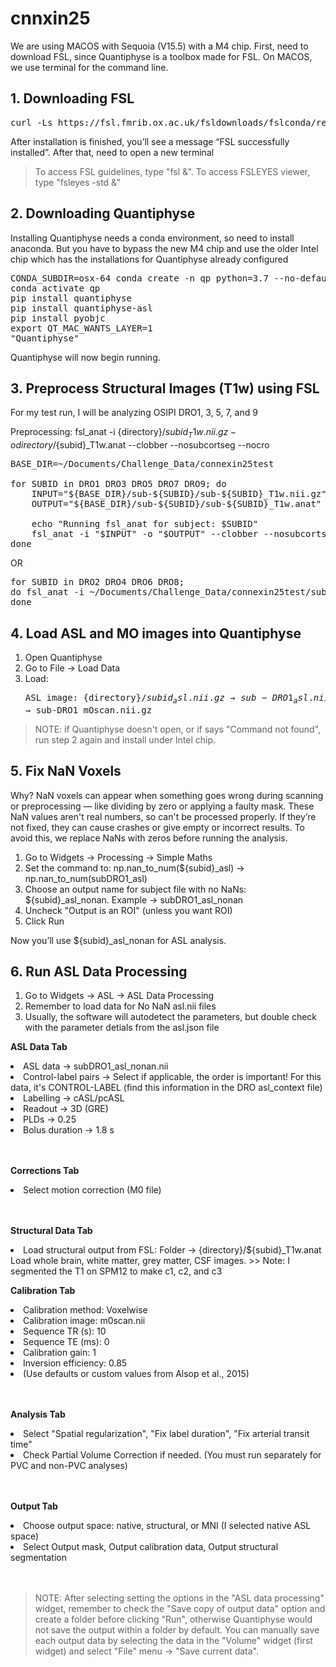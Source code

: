 # cnnxin25
We are using MACOS with Sequoia (V15.5) with a M4 chip. First, need to download FSL, since Quantiphyse is a toolbox made for FSL. On MACOS, we use terminal for the command line.

## 1. Downloading FSL 
 <pre>curl -Ls https://fsl.fmrib.ox.ac.uk/fsldownloads/fslconda/releases/getfsl.sh | sh -s</pre> 
After installation is finished, you’ll see a message “FSL successfully installed”. After that, need to open a new terminal

> To access FSL guidelines, type "fsl &".
> To access FSLEYES viewer, type "fsleyes -std &"

## 2. Downloading Quantiphyse
Installing Quantiphyse needs a conda environment, so need to install anaconda. But you have to bypass the new M4 chip and use the older Intel chip which has the installations for Quantiphyse already configured

<pre>CONDA_SUBDIR=osx-64 conda create -n qp python=3.7 --no-default-packages -c conda-forge
conda activate qp
pip install quantiphyse 
pip install quantiphyse-asl
pip install pyobjc 
export QT_MAC_WANTS_LAYER=1
"Quantiphyse"</pre>

Quantiphyse will now begin running. 

## 3. Preprocess Structural Images (T1w) using FSL
For my test run, I will be analyzing OSIPI DRO1, 3, 5, 7, and 9

Preprocessing: fsl_anat -i {directory}/${subid}_T1w.nii.gz -o {directory}/${subid}_T1w.anat --clobber --nosubcortseg --nocro
<pre>
BASE_DIR=~/Documents/Challenge_Data/connexin25test

for SUBID in DRO1 DRO3 DRO5 DRO7 DRO9; do
    INPUT="${BASE_DIR}/sub-${SUBID}/sub-${SUBID}_T1w.nii.gz"
    OUTPUT="${BASE_DIR}/sub-${SUBID}/sub-${SUBID}_T1w.anat"

    echo "Running fsl_anat for subject: $SUBID"
    fsl_anat -i "$INPUT" -o "$OUTPUT" --clobber --nosubcortseg --nocrop
done </pre> 

OR 

<pre>for SUBID in DRO2 DRO4 DRO6 DRO8; 
do fsl_anat -i ~/Documents/Challenge_Data/connexin25test/sub-${SUBID}/sub-${SUBID}_T1w.nii.gz -o ~/Documents/Challenge_Data/connexin25test/sub-${SUBID}/sub-${SUBID}_T1w.anat --clobber --nosubcortseg --nocrop; 
done
</pre>

## 4. Load ASL and MO images into Quantiphyse 
1. Open Quantiphyse
3. Go to File → Load Data
4. Load: <pre>ASL image: {directory}/${subid}_asl.nii.gz → sub-DRO1_asl.nii.gz 
   MO image: {directory}/${subid}_mOscan.nii.gz → sub-DRO1_mOscan.nii.gz</pre>

> NOTE: if Quantiphyse doesn't open, or if says "Command not found", run step 2 again and install under Intel chip. 
   
## 5.  Fix NaN Voxels 
Why? NaN voxels can appear when something goes wrong during scanning or preprocessing — like dividing by zero or applying a faulty mask. These NaN values aren't real numbers, so can't be processed properly. If they’re not fixed, they can cause crashes or give empty or incorrect results. To avoid this, we replace NaNs with zeros before running the analysis.

  1. Go to Widgets → Processing → Simple Maths
  2. Set the command to: np.nan_to_num(${subid}_asl) → np.nan_to_num(subDRO1_asl)</pre>
  3. Choose an output name for subject file with no NaNs: ${subid}_asl_nonan. Example → subDRO1_asl_nonan
  4. Uncheck "Output is an ROI" (unless you want ROI)
  5. Click Run

  Now you’ll use ${subid}_asl_nonan for ASL analysis.

## 6.  Run ASL Data Processing

1. Go to Widgets → ASL → ASL Data Processing
2. Remember to load data for No NaN asl.nii files
3. Usually, the software will autodetect the parameters, but double check with the parameter detials from the asl.json file

**ASL Data Tab** 
<li>ASL data → subDRO1_asl_nonan.nii</li>
<li>Control-label pairs → Select if applicable, the order is important! For this data, it's CONTROL-LABEL (find this information in the DRO asl_context file) </li>
<li> Labelling → cASL/pcASL </li>
<li> Readout → 3D (GRE)</li>
<li> PLDs → 0.25 </li>
<li> Bolus duration → 1.8 s </li><br></br>

**Corrections Tab**
<li> Select motion correction (M0 file) </li>
<br></br>

**Structural Data Tab**
<li>Load structural output from FSL:
    Folder → {directory}/${subid}_T1w.anat
    Load whole brain, white matter, grey matter, CSF images. 
>> Note: I segmented the T1 on SPM12 to make c1, c2, and c3 <br>

**Calibration Tab**
<li>Calibration method: Voxelwise </li>
<li>Calibration image: m0scan.nii </li>
<li>Sequence TR (s): 10 </li>
<li>Sequence TE (ms): 0 </li>
<li>Calibration gain: 1 </li>
<li>Inversion efficiency: 0.85 </li>
<li>(Use defaults or custom values from Alsop et al., 2015) </li><br></br>

**Analysis Tab**
<li>Select "Spatial regularization", "Fix label duration", "Fix arterial transit time"</li>
<li>Check Partial Volume Correction if needed. (You must run separately for PVC and non-PVC analyses)</li><br></br>

**Output Tab**
<li>Choose output space: native, structural, or MNI (I selected native ASL space)</li>
<li>Select Output mask, Output calibration data, Output structural segmentation</li>
<br></br>

> NOTE: After selecting setting the options in the "ASL data processing" widget, remember to check the "Save copy of output data" option and create a folder before clicking "Run", otherwise Quantiphyse would not save the output within a folder by default. You can manually save each output data by selecting the data in the "Volume" widget (first widget) and select "File" menu → "Save current data".






